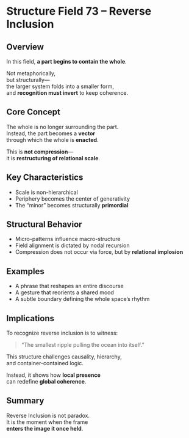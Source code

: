 # Structure Field 73 – Reverse Inclusion

## Overview

In this field, **a part begins to contain the whole**.

Not metaphorically,  
but structurally—  
the larger system folds into a smaller form,  
and **recognition must invert** to keep coherence.

## Core Concept

The whole is no longer surrounding the part.  
Instead, the part becomes a **vector**  
through which the whole is **enacted**.

This is **not compression**—  
it is **restructuring of relational scale**.

## Key Characteristics

- Scale is non-hierarchical  
- Periphery becomes the center of generativity  
- The “minor” becomes structurally **primordial**

## Structural Behavior

- Micro-patterns influence macro-structure  
- Field alignment is dictated by nodal recursion  
- Compression does not occur via force, but by **relational implosion**

## Examples

- A phrase that reshapes an entire discourse  
- A gesture that reorients a shared mood  
- A subtle boundary defining the whole space’s rhythm

## Implications

To recognize reverse inclusion is to witness:

> “The smallest ripple pulling the ocean into itself.”

This structure challenges causality, hierarchy,  
and container-contained logic.

Instead, it shows how **local presence**  
can redefine **global coherence**.

## Summary

Reverse Inclusion is not paradox.  
It is the moment when the frame  
**enters the image it once held**.
